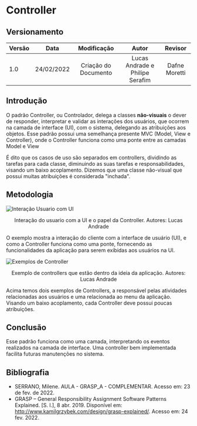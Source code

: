# Controller

## Versionamento

| Versão | Data       | Modificação          | Autor                        |Revisor|
| ------ | :--------: | :------------------: | :--------------------------: | :---: |
| 1.0    | 24/02/2022 | Criação do Documento | Lucas Andrade e Philipe Serafim | Dafne Moretti  |

## Introdução

O padrão Controller, ou Controlador, delega a classes **não-visuais** o dever de responder, interpretar e validar as interações dos usuários, que ocorrem na camada de interface (UI), com o sistema, delegando as atribuições aos objetos. Esse padrão possui uma semelhança presente MVC (Model, View e Controller), onde o Controller funciona como uma ponte entre as camadas Model e View

É dito que os casos de uso são separados em controllers, dividindo as tarefas para cada classe, diminuindo as suas tarefas e responsabilidades, visando um baixo acoplamento. Dizemos que uma classe não-visual que possui muitas atribuições é considerada "inchada".

## Metodologia

![Interação Usuario com UI](./../../../assets/images/user-controller_interaction.png)
<figcaption style="text-align: center">Interação do usuario com a UI e o papel da Controller. Autores: Lucas Andrade</figcaption>

O exemplo mostra a interação do cliente com a interface de usuário (UI), e como a Controller funciona como uma ponte, fornecendo as funcionalidades da aplicação para serem exibidas aos usuários na UI.  

![Exemplos de Controller](./../../../assets/images/GRASP-Controller.png)
<figcaption style="text-align: center">Exemplo de controllers que estão dentro da ideia da aplicação. Autores: Lucas Andrade</figcaption>

Acima temos dois exemplos de Controllers, a responsável pelas atividades relacionadas aos usuários e uma relacionada ao menu da aplicação. Visando um baixo acoplamento, cada Controller deve possui poucas atribuições.

## Conclusão

Esse padrão funciona como uma camada, interpretando os eventos realizados na camada de interface. Uma controller bem implementada  facilita futuras manutenções no sistema. 

## Bibliografia

- SERRANO, Milene. AULA - GRASP_A - COMPLEMENTAR. Acesso em: 23 de fev. de 2022.
- GRASP – General Responsibility Assignment Software Patterns Explained. [S. l.], 8 abr. 2019. Disponível em: http://www.kamilgrzybek.com/design/grasp-explained/. Acesso em: 24 fev. 2022.